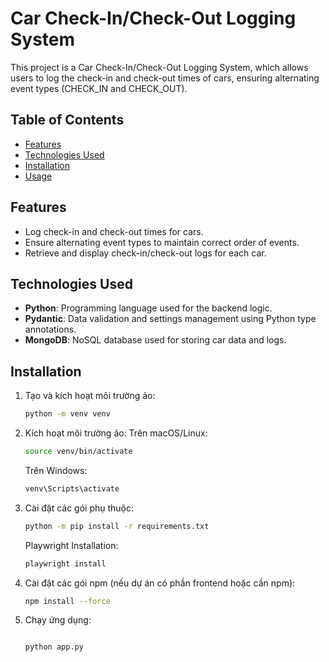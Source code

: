# Car Check-In/Check-Out Logging System

This project is a Car Check-In/Check-Out Logging System, which allows users to log the check-in and check-out times of cars, ensuring alternating event types (CHECK_IN and CHECK_OUT).

## Table of Contents

- [Features](#features)
- [Technologies Used](#technologies-used)
- [Installation](#installation)
- [Usage](#usage)

## Features

- Log check-in and check-out times for cars.
- Ensure alternating event types to maintain correct order of events.
- Retrieve and display check-in/check-out logs for each car.

## Technologies Used

- **Python**: Programming language used for the backend logic.
- **Pydantic**: Data validation and settings management using Python type annotations.
- **MongoDB**: NoSQL database used for storing car data and logs.

## Installation

1. Tạo và kích hoạt môi trường ảo:

   ```bash
   python -m venv venv

   ```

2. Kích hoạt môi trường ảo:
   Trên macOS/Linux:

   ```bash
   source venv/bin/activate
   ```

   Trên Windows:

   ```bash
   venv\Scripts\activate
   ```

3. Cài đặt các gói phụ thuộc:

   ```bash
   python -m pip install -r requirements.txt
   ```

   Playwright Installation:

   ```bash
   playwright install
   ```

4. Cài đặt các gói npm (nếu dự án có phần frontend hoặc cần npm):

   ```bash
   npm install --force
   ```

5. Chạy ứng dụng:

   ```bash

   python app.py
   ```
